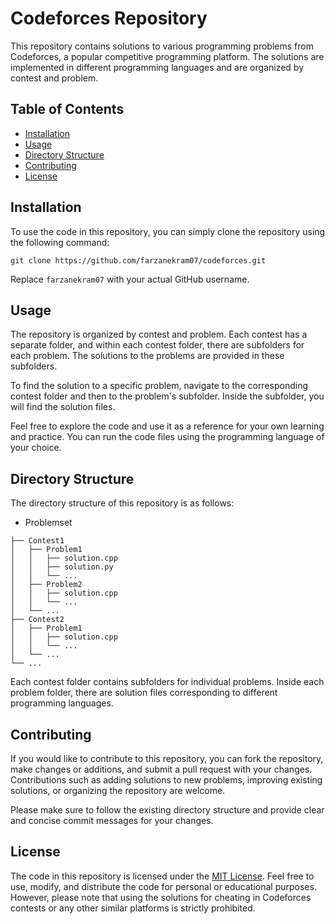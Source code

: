 # Codeforces Repository

This repository contains solutions to various programming problems from Codeforces, a popular competitive programming platform. The solutions are implemented in different programming languages and are organized by contest and problem.

## Table of Contents

- [Installation](#installation)
- [Usage](#usage)
- [Directory Structure](#directory-structure)
- [Contributing](#contributing)
- [License](#license)

## Installation

To use the code in this repository, you can simply clone the repository using the following command:

```
git clone https://github.com/farzanekram07/codeforces.git
```

Replace `farzanekram07` with your actual GitHub username.

## Usage

The repository is organized by contest and problem. Each contest has a separate folder, and within each contest folder, there are subfolders for each problem. The solutions to the problems are provided in these subfolders.

To find the solution to a specific problem, navigate to the corresponding contest folder and then to the problem's subfolder. Inside the subfolder, you will find the solution files.

Feel free to explore the code and use it as a reference for your own learning and practice. You can run the code files using the programming language of your choice.

## Directory Structure

The directory structure of this repository is as follows:

- Problemset

```
├── Contest1
│   ├── Problem1
│   │   ├── solution.cpp
│   │   ├── solution.py
│   │   └── ...
│   ├── Problem2
│   │   ├── solution.cpp
│   │   └── ...
│   └── ...
├── Contest2
│   ├── Problem1
│   │   ├── solution.cpp
│   │   └── ...
│   └── ...
└── ...
```

Each contest folder contains subfolders for individual problems. Inside each problem folder, there are solution files corresponding to different programming languages.

## Contributing

If you would like to contribute to this repository, you can fork the repository, make changes or additions, and submit a pull request with your changes. Contributions such as adding solutions to new problems, improving existing solutions, or organizing the repository are welcome.

Please make sure to follow the existing directory structure and provide clear and concise commit messages for your changes.

## License

The code in this repository is licensed under the [MIT License](LICENSE). Feel free to use, modify, and distribute the code for personal or educational purposes. However, please note that using the solutions for cheating in Codeforces contests or any other similar platforms is strictly prohibited.
